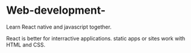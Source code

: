 # Web-development-

Learn React native and javascript together.

React is better for interractive applications. static apps or sites work with HTML and CSS.
